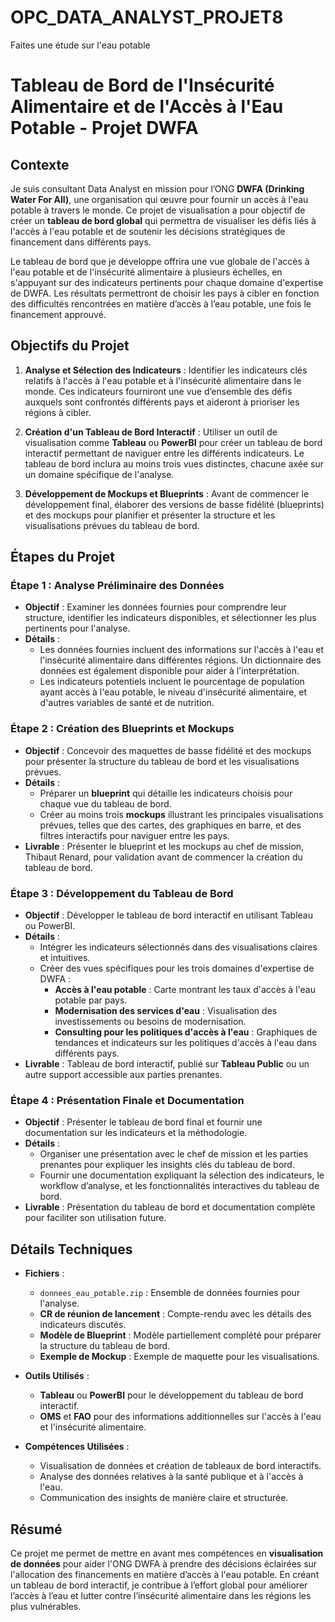 # OPC_DATA_ANALYST_PROJET8
Faites une étude sur l'eau potable

# Tableau de Bord de l'Insécurité Alimentaire et de l'Accès à l'Eau Potable - Projet DWFA

## Contexte

Je suis consultant Data Analyst en mission pour l’ONG **DWFA (Drinking Water For All)**, une organisation qui œuvre pour fournir un accès à l'eau potable à travers le monde. Ce projet de visualisation a pour objectif de créer un **tableau de bord global** qui permettra de visualiser les défis liés à l'accès à l'eau potable et de soutenir les décisions stratégiques de financement dans différents pays.

Le tableau de bord que je développe offrira une vue globale de l'accès à l'eau potable et de l'insécurité alimentaire à plusieurs échelles, en s'appuyant sur des indicateurs pertinents pour chaque domaine d'expertise de DWFA. Les résultats permettront de choisir les pays à cibler en fonction des difficultés rencontrées en matière d’accès à l’eau potable, une fois le financement approuvé.

## Objectifs du Projet

1. **Analyse et Sélection des Indicateurs** : Identifier les indicateurs clés relatifs à l'accès à l'eau potable et à l'insécurité alimentaire dans le monde. Ces indicateurs fourniront une vue d’ensemble des défis auxquels sont confrontés différents pays et aideront à prioriser les régions à cibler.
   
2. **Création d'un Tableau de Bord Interactif** : Utiliser un outil de visualisation comme **Tableau** ou **PowerBI** pour créer un tableau de bord interactif permettant de naviguer entre les différents indicateurs. Le tableau de bord inclura au moins trois vues distinctes, chacune axée sur un domaine spécifique de l'analyse.

3. **Développement de Mockups et Blueprints** : Avant de commencer le développement final, élaborer des versions de basse fidélité (blueprints) et des mockups pour planifier et présenter la structure et les visualisations prévues du tableau de bord.

## Étapes du Projet

### Étape 1 : Analyse Préliminaire des Données

- **Objectif** : Examiner les données fournies pour comprendre leur structure, identifier les indicateurs disponibles, et sélectionner les plus pertinents pour l'analyse.
- **Détails** :
  - Les données fournies incluent des informations sur l'accès à l'eau et l'insécurité alimentaire dans différentes régions. Un dictionnaire des données est également disponible pour aider à l'interprétation.
  - Les indicateurs potentiels incluent le pourcentage de population ayant accès à l'eau potable, le niveau d'insécurité alimentaire, et d'autres variables de santé et de nutrition.

### Étape 2 : Création des Blueprints et Mockups

- **Objectif** : Concevoir des maquettes de basse fidélité et des mockups pour présenter la structure du tableau de bord et les visualisations prévues.
- **Détails** :
  - Préparer un **blueprint** qui détaille les indicateurs choisis pour chaque vue du tableau de bord.
  - Créer au moins trois **mockups** illustrant les principales visualisations prévues, telles que des cartes, des graphiques en barre, et des filtres interactifs pour naviguer entre les pays.
- **Livrable** : Présenter le blueprint et les mockups au chef de mission, Thibaut Renard, pour validation avant de commencer la création du tableau de bord.

### Étape 3 : Développement du Tableau de Bord

- **Objectif** : Développer le tableau de bord interactif en utilisant Tableau ou PowerBI.
- **Détails** :
  - Intégrer les indicateurs sélectionnés dans des visualisations claires et intuitives.
  - Créer des vues spécifiques pour les trois domaines d'expertise de DWFA :
    - **Accès à l'eau potable** : Carte montrant les taux d'accès à l'eau potable par pays.
    - **Modernisation des services d'eau** : Visualisation des investissements ou besoins de modernisation.
    - **Consulting pour les politiques d'accès à l'eau** : Graphiques de tendances et indicateurs sur les politiques d'accès à l'eau dans différents pays.
- **Livrable** : Tableau de bord interactif, publié sur **Tableau Public** ou un autre support accessible aux parties prenantes.

### Étape 4 : Présentation Finale et Documentation

- **Objectif** : Présenter le tableau de bord final et fournir une documentation sur les indicateurs et la méthodologie.
- **Détails** :
  - Organiser une présentation avec le chef de mission et les parties prenantes pour expliquer les insights clés du tableau de bord.
  - Fournir une documentation expliquant la sélection des indicateurs, le workflow d’analyse, et les fonctionnalités interactives du tableau de bord.
- **Livrable** : Présentation du tableau de bord et documentation complète pour faciliter son utilisation future.

## Détails Techniques

- **Fichiers** :
  - `donnees_eau_potable.zip` : Ensemble de données fournies pour l'analyse.
  - **CR de réunion de lancement** : Compte-rendu avec les détails des indicateurs discutés.
  - **Modèle de Blueprint** : Modèle partiellement complété pour préparer la structure du tableau de bord.
  - **Exemple de Mockup** : Exemple de maquette pour les visualisations.

- **Outils Utilisés** :
  - **Tableau** ou **PowerBI** pour le développement du tableau de bord interactif.
  - **OMS** et **FAO** pour des informations additionnelles sur l'accès à l'eau et l'insécurité alimentaire.

- **Compétences Utilisées** :
  - Visualisation de données et création de tableaux de bord interactifs.
  - Analyse des données relatives à la santé publique et à l'accès à l'eau.
  - Communication des insights de manière claire et structurée.

## Résumé

Ce projet me permet de mettre en avant mes compétences en **visualisation de données** pour aider l'ONG DWFA à prendre des décisions éclairées sur l'allocation des financements en matière d’accès à l'eau potable. En créant un tableau de bord interactif, je contribue à l’effort global pour améliorer l’accès à l’eau et lutter contre l’insécurité alimentaire dans les régions les plus vulnérables.
